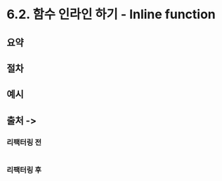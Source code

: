 # 6.2. 함수 인라인 하기 - Inline function

## 요약 


## 절차

## 예시

## 출처 -> 

### 리팩터링 전

```ts

```

### 리팩터링 후

```ts

```

